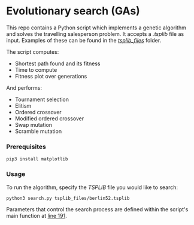 # Evolutionary search (GAs)

This repo contains a Python script which implements a genetic algorithm and solves the travelling salesperson problem. It accepts a _.tsplib_ file as input. Examples of these can be found in the _[tsplib_files](tsplib_files)_ folder.

The script computes:
- Shortest path found and its fitness
- Time to compute
- Fitness plot over generations

And performs:
- Tournament selection
- Elitism
- Ordered crossover
- Modified ordered crossover
- Swap mutation
- Scramble mutation

### Prerequisites

```
pip3 install matplotlib
```

### Usage

To run the algorithm, specify the _TSPLIB_ file you would like to search:
```
python3 search.py tsplib_files/berlin52.tsplib
```

Parameters that control the search process are defined within the script's main function at [line 191](https://github.com/davisross/evolutionary-search/blob/main/search.py#L191).
